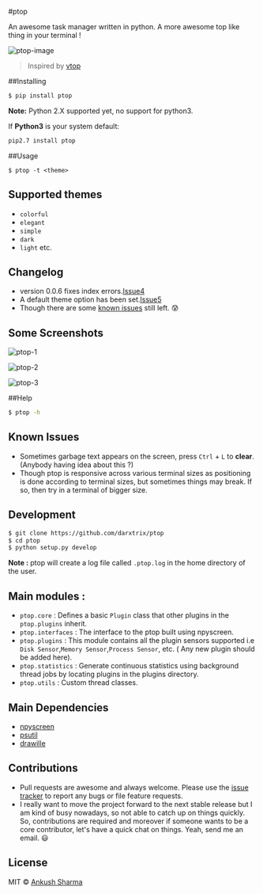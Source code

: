 #ptop

An awesome task manager written in python. A more awesome top like thing in your terminal !


![ptop-image](https://github.com/darxtrix/ptop/blob/master/docs/ptop.gif)


> Inspired by [vtop](https://github.com/MrRio/vtop)


##Installing

```bash
$ pip install ptop
```
**Note:** Python 2.X supported yet, no support for python3.

If **Python3** is your system default:

```bash
pip2.7 install ptop
```

##Usage

```
$ ptop -t <theme>
```


## Supported themes

- `colorful`     
- `elegant`    
- `simple`    
- `dark`   
- `light` etc.

## Changelog

- version 0.0.6 fixes index errors.[Issue4](https://github.com/darxtrix/ptop/issues/4)
- A default theme option has been set.[Issue5](https://github.com/darxtrix/ptop/issues/5)
- Though there are some [known issues](https://github.com/darxtrix/ptop#known-issues) still left. :cold_sweat:


## Some Screenshots

![ptop-1](https://github.com/darxtrix/ptop/blob/master/docs/ptop1.png)

![ptop-2](https://github.com/darxtrix/ptop/blob/master/docs/ptop.png)

![ptop-3](https://github.com/darxtrix/ptop/blob/master/docs/ptop2.png)


##Help

```bash
$ ptop -h
```


## Known Issues

- Sometimes garbage text appears on the screen, press `Ctrl` + `L` to **clear**. (Anybody having idea about this ?)
- Though ptop is responsive across various terminal sizes as positioning is done according to terminal sizes, but sometimes things may break. If so, then try in a terminal of bigger size.


## Development

```bash
$ git clone https://github.com/darxtrix/ptop
$ cd ptop   
$ python setup.py develop
```
**Note :** ptop will create a log file called `.ptop.log` in the home directory of the user.


## Main modules :
- `ptop.core` : Defines a basic `Plugin` class that other plugins in the `ptop.plugins` inherit.
- `ptop.interfaces` : The interface to the ptop built using npyscreen.
- `ptop.plugins` : This module contains all the plugin sensors supported i.e `Disk Sensor`,`Memory Sensor`,`Process Sensor`, etc. ( Any new plugin should be added here).
- `ptop.statistics` : Generate continuous statistics using background thread jobs by locating plugins in the plugins directory.
- `ptop.utils` : Custom thread classes.


## Main Dependencies
- [npyscreen](https://pypi.python.org/pypi/npyscreen)
- [psutil](https://pypi.python.org/pypi/psutil)
- [drawille](https://github.com/asciimoo/drawille)


## Contributions

- Pull requests are awesome and always welcome. Please use the [issue tracker](https://github.com/darxtrix/ptop/issues) to report any bugs or file feature requests.
- I really want to move the project forward to the next stable release but I am kind of busy nowadays, so not able to catch up on things quickly. So, contributions are required and moreover if someone wants to be a core contributor, let's have a quick chat on things. Yeah, send me an email. :smiley:


## License 

MIT © [Ankush Sharma](http://github.com/darxtrix)


